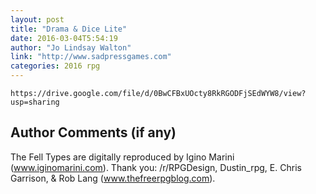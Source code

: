 ```yaml
---
layout: post
title: "Drama & Dice Lite"
date: 2016-03-04T5:54:19
author: "Jo Lindsay Walton"
link: "http://www.sadpressgames.com"
categories: 2016 rpg
---
```

```
https://drive.google.com/file/d/0BwCFBxUOcty8RkRGODFjSEdWYW8/view?usp=sharing
```
## Author Comments (if any)

The Fell Types are digitally reproduced by Igino Marini (www.iginomarini.com). Thank you: /r/RPGDesign, Dustin_rpg, E. Chris Garrison, & Rob Lang (www.thefreerpgblog.com).
